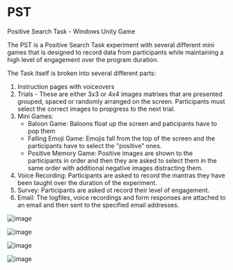 # PST
Positive Search Task - Windows Unity Game

The PST is a Positive Search Task experiment with several different mini games that is designed to record data from participants while maintaining a high level of engagement over the program duration.

The Task itself is broken into several different parts:

1.  Instruction pages with voiceovers
2.  Trials -  These are either 3x3 or 4x4 images matrixes that are presented grouped, spaced or randomly arranged on the screen.  Participants must select the correct images to propgress to the next trial.
3.  Mini Games:
    -  Baloon Game:  Baloons float up the screen and paticipants have to pop them
    -  Falling Emoji Game:  Emojis fall from the top of the screen and the participants have to select the "positive" ones.
    -  Positive Memory Game:  Positive images are shown to the participants in order and then they are asked to select them in the same order with additional negative images distracting them.
4.  Voice Recording:  Participants are asked to record the mantras they have been taught over the duration of the experiment.
5.  Survey:  Participants are asked ot record their level of engagement.
6.  Email:  The logfiles, voice recordings and form responses are attached to an email and then sent to the specified email addresses.

![image](https://user-images.githubusercontent.com/7636403/146849113-bfeec98d-d20b-4e7b-a241-d1c02429fd0b.png)

![image](https://user-images.githubusercontent.com/7636403/146849127-00c097d7-5269-4595-a13e-5eeb5f22fbbc.png)

![image](https://user-images.githubusercontent.com/7636403/146849141-d7dff8bf-993c-48d0-ac0c-f6a5e8be13e9.png)

![image](https://user-images.githubusercontent.com/7636403/146849162-58332846-9a59-412b-932e-fad820aeffae.png)
